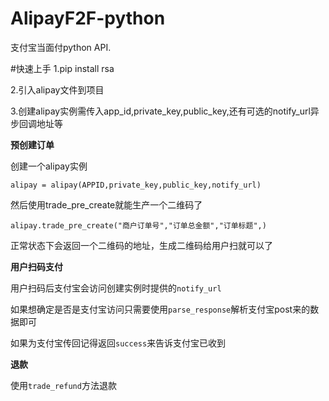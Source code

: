 # AlipayF2F-python
支付宝当面付python API.

#快速上手
1.pip install rsa

2.引入alipay文件到项目

3.创建alipay实例需传入app_id,private_key,public_key,还有可选的notify_url异步回调地址等


__预创建订单__

创建一个alipay实例

`alipay = alipay(APPID,private_key,public_key,notify_url)`

然后使用trade_pre_create就能生产一个二维码了

`alipay.trade_pre_create("商户订单号","订单总金额","订单标题",)`

正常状态下会返回一个二维码的地址，生成二维码给用户扫就可以了

__用户扫码支付__

用户扫码后支付宝会访问创建实例时提供的`notify_url`

如果想确定是否是支付宝访问只需要使用`parse_response`解析支付宝post来的数据即可

如果为支付宝传回记得返回`success`来告诉支付宝已收到


__退款__

使用`trade_refund`方法退款

